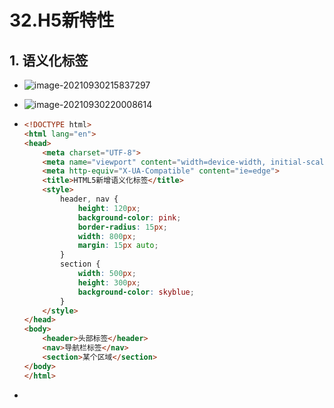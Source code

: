# 32.H5新特性

## 1. 语义化标签

- ![image-20210930215837297](https://raw.githubusercontent.com/TWDH/Leetcode-From-Zero/pictures/img/image-20210930215837297.png)

- ![image-20210930220008614](https://raw.githubusercontent.com/TWDH/Leetcode-From-Zero/pictures/img/image-20210930220008614.png)

- ```html
  <!DOCTYPE html>
  <html lang="en">
  <head>
      <meta charset="UTF-8">
      <meta name="viewport" content="width=device-width, initial-scale=1.0">
      <meta http-equiv="X-UA-Compatible" content="ie=edge">
      <title>HTML5新增语义化标签</title>
      <style>
          header, nav {
              height: 120px;
              background-color: pink;
              border-radius: 15px;
              width: 800px;
              margin: 15px auto;
          }
          section {
              width: 500px;
              height: 300px;
              background-color: skyblue;
          }
      </style>
  </head>
  <body>
      <header>头部标签</header>
      <nav>导航栏标签</nav>
      <section>某个区域</section>
  </body>
  </html>
  ```

- 